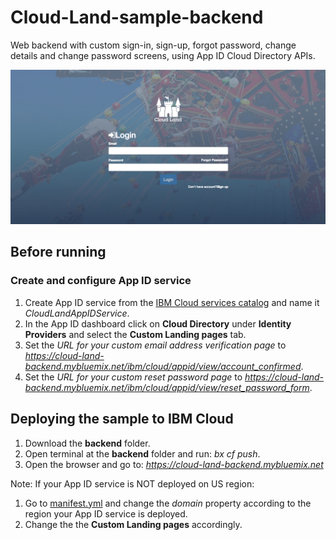 # Cloud-Land-sample-backend

Web backend with custom sign-in, sign-up, forgot password, change details and change password screens, using App ID Cloud Directory APIs.

![Cloud-Land-login-screen](/backend/public/images/cloud_land_login_screen.png)

## Before running 

### Create and configure App ID service

1. Create App ID service from the [IBM Cloud services catalog](https://console.bluemix.net/catalog/services/app-id?taxonomyNavigation=apps) and name it _CloudLandAppIDService_.
2. In the App ID dashboard click on **Cloud Directory** under **Identity Providers** and select the **Custom Landing pages** tab. 
3. Set the _URL for your custom email address verification page_ to 
_https://cloud-land-backend.mybluemix.net/ibm/cloud/appid/view/account_confirmed_.
4. Set the _URL for your custom reset password page_ to 
_https://cloud-land-backend.mybluemix.net/ibm/cloud/appid/view/reset_password_form_.

## Deploying the sample to IBM Cloud

1. Download the **backend** folder.
2. Open terminal at the **backend** folder and run: _bx cf push_.
3. Open the browser and go to: _https://cloud-land-backend.mybluemix.net_


Note:
If your App ID service is NOT deployed on US region: 
1. Go to [manifest.yml](/backend/manifest.yml) and change the _domain_ property according to the region your App ID service is deployed.
2. Change the the **Custom Landing pages** accordingly.
    
